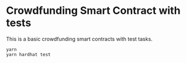 # Crowdfunding Smart Contract with tests

This is a basic crowdfunding smart contracts with test tasks.

```shell
yarn
yarn hardhat test
```
